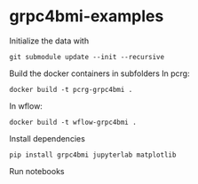 # grpc4bmi-examples

Initialize the data with
```
git submodule update --init --recursive
```

Build the docker containers in subfolders
In pcrg:
```
docker build -t pcrg-grpc4bmi .
```
In wflow:
```
docker build -t wflow-grpc4bmi .
```

Install dependencies
```
pip install grpc4bmi jupyterlab matplotlib
```

Run notebooks
